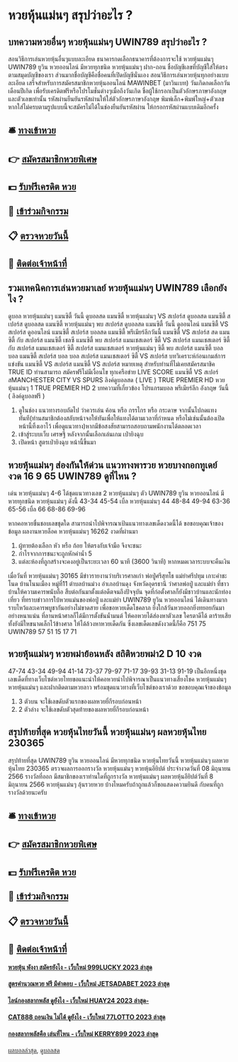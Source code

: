 # หวยหุ้นแม่นๆ สรุปว่าอะไร ?
## บทความหวยอื่นๆ หวยหุ้นแม่นๆ UWIN789 สรุปว่าอะไร ?
สอนวิธีการเล่นหวยหุ้นอื่นๆแบบละเอียด
ธนาคารกดเลือกธนาคารที่ต้องการจะใช้ หวยหุ้นแม่นๆ UWIN789 ยูวิน หวยออนไลน์ มีหวยทุกชนิด หวยหุ้นแม่นๆ ฝาก-ถอน ชื่อบัญชีเลขที่บัญชีใส่ให้ตรงตามสมุดบัญชีของเรา ส่วนมากชื่อบัญชีคือชื่อคนที่เปิดบัญชีนั่นเอง
สอนวิธีการเล่นหวยหุ้นทุกอย่างแบบละเอียด
เสร็จสำหรับการสมัครสมาชิกหวยหุ้นออนไลน์ MAWINBET (มาวินเบท)
วันเกิดกดเลือกวันเดือนปีเกิด เพื่อรับเครดิตฟรีหรือโปรโมชั่นต่างๆเมื่อถึงวันเกิด ชื่อผู้ใช้กรอกเป็นตัวอักษรภาษาอังกฤษและตัวเลขเท่านั้น รหัสผ่านยืนยันรหัสผ่านให้ใส่ตัวอักษรภาษาอังกฤษ พิมพ์เล็ก+พิมพ์ใหญ่+ตัวเลขหากใส่ไม่ครบตามรูปแบบนี้จะสมัครไม่ได้ในช่องยืนยันรหัสผ่าน ให้กรอกรหัสผ่านแบบเดิมอีกครั้ง

## 🛎 [ทางเข้าหวย](https://bit.ly/3BG5bNw)
## 👉 [สมัครสมาชิกหวยพิเศษ](https://bit.ly/3BG5bNw)
## 💵 [รับฟรีเครดิต หวย](https://bit.ly/3C3mvgS)
## 👑 [เข้าร่วมกิจกรรม](https://bit.ly/3C3mvgS)
## 📋 [ตรวจหวยวันนี้](https://bit.ly/3C3mvgS)
## 📱 [ติดต่อเจ้าหน้าที่](https://bit.ly/3C3mvgS)

## รวมเทคนิคการเล่นหวยมาเลย์ หวยหุ้นแม่นๆ UWIN789 เลือกยังไง ?
ดูบอล หวยหุ้นแม่นๆ แมนซิตี้ วันนี้ ดูบอลสด แมนซิตี้ หวยหุ้นแม่นๆ VS สเปอร์ส ดูบอลสด แมนซิตี้ สเปอร์ส ดูบอลสด แมนซิตี้ หวยหุ้นแม่นๆ พบ สเปอร์ส ดูบอลสด แมนซิตี้ วันนี้ ดูออนไลน์ แมนซิตี้ VS สเปอร์ส ดูออนไลน์ แมนซิตี้ สเปอร์ส บอลสด แมนซิตี้ พรีเมียร์ลีกวันนี้ แมนซิตี้ VS สเปอร์ส สด แมนซิตี้ กับ สเปอร์ส แมนซิตี้ เชลซี แมนซิตี้ พบ สเปอร์ส แมนเชสเตอร์ ซิตี้ VS สเปอร์ส แมนเชสเตอร์ ซิตี้ กับ สเปอร์ส แมนเชสเตอร์ ซิตี้ สเปอร์ส แมนเชสเตอร์ หวยหุ้นแม่นๆ ซิตี้ พบ สเปอร์ส แมนซิตี้ บอล บอล แมนซิตี้ สเปอร์ส บอล บอล สเปอร์ส
แมนเชสเตอร์ ซิตี้ VS สเปอร์ส
บทวิเคราะห์ก่อนเกมส์การแข่งขัน แมนซิตี้ VS สเปอร์ส
แมนซิตี้ VS สเปอร์ส
หมายเหตุ สำหรับท่านที่ไม่เคยสมัครสมาชิค TRUE ID ท่านสามารถ สมัครฟรีไม่มีเงื่อนไข ทุกเครือข่าย
LIVE SCORE แมนซิตี้ VS สเปอร์สMANCHESTER CITY VS SPURS
ลิงค์ดูบอลสด ( LIVE )
 TRUE PREMIER HD หวยหุ้นแม่นๆ 1 
 TRUE PREMIER HD 2 
บทความที่เกี่ยวข้อง
โปรแกรมบอล พรีเมียร์ลีก อังกฤษ วันนี้ ( ลิงค์ดูบอลฟรี )
1. ดูในช่อง แนวทางรอบถัดไป ว่าควรเล่น ค้อน หรือ กรรไกร หรือ กระดาษ จากนั้นไปกดแทงทันที(ท่านสมาชิกต้องสลับหน้าจอให้ทันเพื่อให้แทงได้ตามเวลาที่กำหนด หรือไม่เช่นนั้นต้องเปิดหน้านี้ทิ้งเอาไว้ เพื่อดูแนวทาง)หากมีข้อสงสัยสามารถสอบถามพนักงานได้ตลอดเวลา
2. เข้าสู่ระบบเว็บ เศรษฐี หลังจากนั้นเลือกเล่นเกม เป่ายิงฉุบ
3. เปิดหน้า สูตรเป่ายิงฉุบ หน้านี้ขึ้นมา

## หวยหุ้นแม่นๆ ส่องกันให้ด่วน แนวทางพารวย หวยบางกอกทูเดย์ งวด 16 9 65 UWIN789 ดูที่ไหน ?
เด่น หวยหุ้นแม่นๆ 4-6 ได้ชุดแนวทางเลข 2 หวยหุ้นแม่นๆ ตัว UWIN789 ยูวิน หวยออนไลน์ มีหวยทุกชนิด หวยหุ้นแม่นๆ ดังนี้
43-34
45-54
เบิ้ล หวยหุ้นแม่นๆ 44
48-84
49-94
63-36
65-56
เบิ้ล 66
68-86
69-96

หากคอหวยชื่นชอบเลขชุดใด สามารถนำไปพิจารณาเป้นแนวทางเลขเด็ดงวดนี้ได้
ขอขอบคุณเจ้าของข้อมูล
ผลงานหวยล็อค หวยหุ้นแม่นๆ 16262 งวดที่ผ่านมา
1. ผู้ทายต้องเลือก หัว หรือ ก้อย ให้ตรงกับเจ้ามือ จึงจะชนะ
2. กำไรจากการชนะจะถูกหักค่าน้ำ 5
3. แต่ละห้องที่ถูกสร้างจะคงอยู่เป็นระยะเวลา 60 นาที (3600 วินาที) หากหมดเวลาระบบจะคืนเงิน

เมื่อวันที่ หวยหุ้นแม่นๆ 30165 มีข่าวรายงานว่าบริเวรศาลเก่า พ่อปู่ศรีสุทโธ แม่ย่าศรีปทุม เกาะคำชะโนด บ้านโนนเมือง หมู่ที่11 ตำบลบ้านม่วง อำเภอบ้านดุง จังหวัดอุดรธานี ว่าศาลพ่อปู่ และแม่ย่า ที่ชาวบ้านให้ความเคารพนับถือ สืบต่อกันมาตั้งแต่อดีตจนถึงปัจจุบัน
จุดที่ก่อตั้งศาลก็ยังมีชาวบ้านและนักท่องเที่ยว ที่ทราบข่าวการใบ้หวยแม่นของพ่อปู่ และแม่ย่า UWIN789 ยูวิน หวยออนไลน์ ได้เดินทางมากราบไหว้และเคารพบูชากันอย่างไม่ขาดสาย เพื่อขอหวยเด็ดโชคลาภ ยิ่งใกล้วันหวยออกยิ่งทยอยกันมาอย่างหนาแน่น
ที่ลานหน้าศาลก็ได้มีการตั้งขันน้ำมนต์ ให้คอหวยได้ส่องหาตัวเลข ใครตาดีได้ ตาร้ายเสีย ทั้งยังมีใหขนาดเล็กไว้ข้างศาล ให้ได้ล้วงหาหวยเด็ดกัน ซึ่งเลขเด็ดเลขดังงวดนี้ก็คือ 751 75 UWIN789 57 51 15 17 71

## หวยหุ้นแม่นๆ หวยพม่าย้อนหลัง สถิติหวยพม่า2 D 10 งวด
47-74
43-34
49-94
41-14
73-37
79-97
71-17
39-93
31-13
91-19
เป็นอีกหนึ่งชุดเลขเด็ดที่ทางเว็บไซต์หวยไทยขอแนะนำให้คอหวยนำไปพิจารณาเป็นแนวทางเสี่ยงโชค หวยหุ้นแม่นๆ หวยหุ้นแม่นๆ และฝากติดตามหวยลาว พร้อมชุดแนวทางที่เว็บไซต์ของเราด้วย
ขอขอบคุณเจ้าของข้อมูล

1. 3 ตัวบน จะใช้เลขดับตัวแรกของผลหวยยี่กีรอบก่อนหน้า
2. 2 ตัวล่าง จะใช้เลขดับตัวสุดท้ายของผลหวยยี่กีรอบก่อนหน้า

## สรุปท้ายที่สุด หวยหุ้นไทยวันนี้ หวยหุ้นแม่นๆ ผลหวยหุ้นไทย 230365
สรุปท้ายที่สุด UWIN789 ยูวิน หวยออนไลน์ มีหวยทุกชนิด หวยหุ้นไทยวันนี้ หวยหุ้นแม่นๆ ผลหวยหุ้นไทย 230365 ตรวจผลการออกรางวัล หวยหุ้นแม่นๆ หวยหุ้นอียิปต์ ประจำงวดวันที่ 08 มิถุนายน 2566 รางวัลที่ออก
มีสมาชิกของเราท่านใดที่ถูกรางวัล หวยหุ้นแม่นๆ ผลหวยหุ้นอียิปต์วันที่ 8 มิถุนายน 2566 หวยหุ้นแม่นๆ ลุ้นรวยหวย บ้างไหมครับถ้าถูกแล้วก็ขอแสดงความยินดี กับคนที่ถูกรางวัลด้วยนะครับ

## 🛎 [ทางเข้าหวย](https://bit.ly/3BG5bNw)
## 👉 [สมัครสมาชิกหวยพิเศษ](https://bit.ly/3BG5bNw)
## 💵 [รับฟรีเครดิต หวย](https://bit.ly/3C3mvgS)
## 👑 [เข้าร่วมกิจกรรม](https://bit.ly/3C3mvgS)
## 📋 [ตรวจหวยวันนี้](https://bit.ly/3C3mvgS)
## 📱 [ติดต่อเจ้าหน้าที่](https://bit.ly/3C3mvgS)

#### [หวยหุ้น พังงา สมัครยังไง - เว็บใหม่ 999LUCKY 2023 ล่าสุด](https://atom.io/themes/หวยหุ้น%20พังงา%20สมัครยังไง%20-%20เว็บใหม่%20999lucky%202023%20ล่าสุด)
#### [สูตรคำนวณหวย ฟรี มีคำตอบ - เว็บใหม่ JETSADABET 2023 ล่าสุด](https://atom.io/themes/สูตรคำนวณหวย%20ฟรี%20มีคำตอบ%20-%20เว็บใหม่%20jetsadabet%202023%20ล่าสุด)
#### [ไลน์กองสลากพลัส ดูยังไง - เว็บใหม่ HUAY24 2023 ล่าสุด-](https://atom.io/themes/ไลน์กองสลากพลัส%20ดูยังไง%20-%20เว็บใหม่%20huay24%202023%20ล่าสุด-)
#### [CAT888 ถอนเงิน ไม่ได้ ดูยังไง - เว็บใหม่ 77LOTTO 2023 ล่าสุด](https://atom.io/themes/cat888%20ถอนเงิน%20ไม่ได้%20ดูยังไง%20-%20เว็บใหม่%2077lotto%202023%20ล่าสุด)
#### [กองสลากพลัสคือ เล่นที่ไหน - เว็บใหม่ KERRY899 2023 ล่าสุด](https://atom.io/themes/กองสลากพลัสคือ%20เล่นที่ไหน%20-%20เว็บใหม่%20kerry899%202023%20ล่าสุด)

[ผลบอลล่าสุด](https://siamsport.tv "ผลบอลล่าสุด"), [ดูบอลสด](https://siamsport.tv/ดูบอลสด "ดูบอลสด")